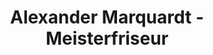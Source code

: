 ---
title: "Alexander Marquardt - Meisterfriseur"
url: /stuttgart/alexander-marquardt-meisterfriseur/
shop: Friseur
---